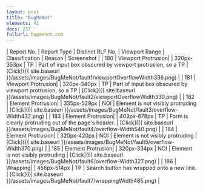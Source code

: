 ```yaml
---
layout: post
title: "BugMeNot"
elements: 41
decs: 237
fullurl: bugmenot.com
---
```

| Report No. | Report Type | Distinct RLF No. | Viewport Range | Classification | Reason | Screenshot |
| 180 | Viewport Protrusion| | 320px-353px | TP | Part of input box obscured by viewport protrusion, so a TP | [Click]({{ site.baseurl }}/assets/images/BugMeNot/fault1/viewportOverflowWidth336.png) |
| 181 | Viewport Protrusion| | 320px-340px | TP | Part of input box obscured by viewport protrusion, so a TP | [Click]({{ site.baseurl }}/assets/images/BugMeNot/fault2/viewportOverflowWidth330.png) |
| 182 | Element Protrusion| | 335px-529px | NOI | Element is not visibly protruding | [Click]({{ site.baseurl }}/assets/images/BugMeNot/fault3/overflow-Width432.png) |
| 183 | Element Protrusion| | 403px-678px | TP | Form is clearly protruding out of the page's header. | [Click]({{ site.baseurl }}/assets/images/BugMeNot/fault4/overflow-Width540.png) |
| 184 | Element Protrusion| | 320px-420px | NOI | Element is not visibly protruding | [Click]({{ site.baseurl }}/assets/images/BugMeNot/fault5/overflow-Width370.png) |
| 185 | Element Protrusion| | 320px-334px | NOI | Element is not visibly protruding | [Click]({{ site.baseurl }}/assets/images/BugMeNot/fault6/overflow-Width327.png) |
| 186 | Wrapping| | 456px-514px | TP | Search button has wrapped onto a new line. | [Click]({{ site.baseurl }}/assets/images/BugMeNot/fault7/wrappingWidth485.png) |
